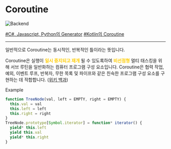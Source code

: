 
# Coroutine

![Backend](https://raw.githubusercontent.com/meotitda/DICTIONARY/master/2TAT1C/Label_Backend.png)

<a href="https://www.google.com/search?sxsrf=ALeKk03zog5lS3DHG1ukJ-Oe8vo_x_CCrw%3A1604558151428&ei=R52jX_HlGY62mAWMkqWABA&q=coroutines+Generator%EB%9E%80&oq=coroutines+Generator%EB%9E%80&gs_lcp=CgZwc3ktYWIQAzIECAAQRzIECAAQRzIECAAQRzIECAAQRzIECAAQRzIECAAQRzIECAAQRzIECAAQR1DLGViYG2C5HGgAcAJ4AIABmgGIAa4CkgEDMC4ymAEAoAEBqgEHZ3dzLXdpesgBCMABAQ&sclient=psy-ab&ved=0ahUKEwixpYz15OrsAhUOG6YKHQxJCUAQ4dUDCA0&uact=5">#C#, Javascript, Python의 Generator</a>
<a href="https://www.google.com/search?sxsrf=ALeKk00vOZcf7yh2ZaOiTap_bDrwMrJDDQ%3A1604558155857&ei=S52jX8qBNPyKr7wP2bmv-A0&q=Kotlin%EC%9D%98+Coroutine&oq=Kotlin%EC%9D%98+Coroutine&gs_lcp=CgZwc3ktYWIQAzIECAAQRzIECAAQRzIECAAQRzIECAAQRzIECAAQRzIECAAQRzIECAAQRzIECAAQR1D9b1j9b2DbcGgAcAV4AIABAIgBAJIBAJgBAKABAqABAaoBB2d3cy13aXrIAQjAAQE&sclient=psy-ab&ved=0ahUKEwiK05r35OrsAhV8xYsBHdncC98Q4dUDCA0&uact=5">#Kotlin의 Coroutine</a>

---

일반적으로 Coroutine는 동시적인, 반복적인 틀이라는 뜻입니다.

Coroutine은 실행이 <span style='color:#FFCC00; font-weight:bold;'>**일시 중지되고 재개**</span> 될 수 있도록하여 <span style='color:#FFCC00; font-weight:bold;'>비선점형</span> 멀티 태스킹을 위해 서브 루틴을 일반화하는 컴퓨터 프로그램 구성 요소입니다. Coroutine은 협력 작업, 예외, 이벤트 루프, 반복자, 무한 목록 및 파이프와 같은 친숙한 프로그램 구성 요소를 구현하는 데 적합합니다.
([위키 백과](https://en.wikipedia.org/wiki/Coroutine))

Example

```js
function TreeNode(val, left = EMPTY, right = EMPTY) {
  this.val = val
  this.left = left
  this.right = right
}
TreeNode.prototype[Symbol.iterator] = function* iterator() {
  yield* this.left
  yield this.val
  yield* this.right
}
```
